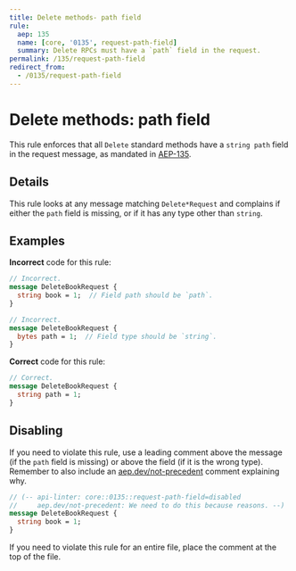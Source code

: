 ```yaml
---
title: Delete methods- path field
rule:
  aep: 135
  name: [core, '0135', request-path-field]
  summary: Delete RPCs must have a `path` field in the request.
permalink: /135/request-path-field
redirect_from:
  - /0135/request-path-field
---
```


# Delete methods: path field

This rule enforces that all `Delete` standard methods have a `string path`
field in the request message, as mandated in [AEP-135][].

## Details

This rule looks at any message matching `Delete*Request` and complains if
either the `path` field is missing, or if it has any type other than `string`.

## Examples

**Incorrect** code for this rule:

```proto
// Incorrect.
message DeleteBookRequest {
  string book = 1;  // Field path should be `path`.
}
```

```proto
// Incorrect.
message DeleteBookRequest {
  bytes path = 1;  // Field type should be `string`.
}
```

**Correct** code for this rule:

```proto
// Correct.
message DeleteBookRequest {
  string path = 1;
}
```

## Disabling

If you need to violate this rule, use a leading comment above the message (if
the `path` field is missing) or above the field (if it is the wrong type).
Remember to also include an [aep.dev/not-precedent][] comment explaining why.

```proto
// (-- api-linter: core::0135::request-path-field=disabled
//     aep.dev/not-precedent: We need to do this because reasons. --)
message DeleteBookRequest {
  string book = 1;
}
```

If you need to violate this rule for an entire file, place the comment at the
top of the file.

[aep-135]: https://aep.dev/135
[aep.dev/not-precedent]: https://aep.dev/not-precedent
